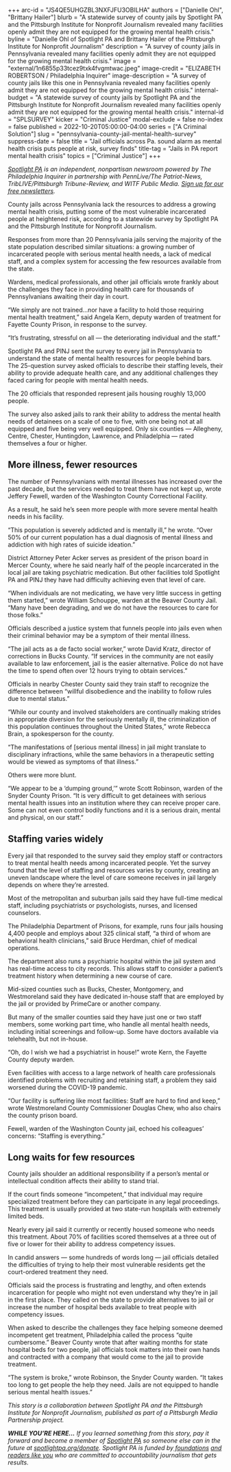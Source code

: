 +++
arc-id = "JS4QE5UHGZBL3NXFJFU3OBILHA"
authors = ["Danielle Ohl", "Brittany Hailer"]
blurb = "A statewide survey of county jails by Spotlight PA and the Pittsburgh Institute for Nonprofit Journalism revealed many facilities openly admit they are not equipped for the growing mental health crisis."
byline = "Danielle Ohl of Spotlight PA and Brittany Hailer of the Pittsburgh Institute for Nonprofit Journalism"
description = "A survey of county jails in Pennsylvania revealed many facilities openly admit they are not equipped for the growing mental health crisis."
image = "external/1n6855p33tcez9txk4fvgmtwac.jpeg"
image-credit = "ELIZABETH ROBERTSON / Philadelphia Inquirer"
image-description = "A survey of county jails like this one in Pennsylvania revealed many facilities openly admit they are not equipped for the growing mental health crisis."
internal-budget = "A statewide survey of county jails by Spotlight PA and the Pittsburgh Institute for Nonprofit Journalism revealed many facilities openly admit they are not equipped for the growing mental health crisis."
internal-id = "SPLSURVEY"
kicker = "Criminal Justice"
modal-exclude = false
no-index = false
published = 2022-10-20T05:00:00-04:00
series = ["A Criminal Solution"]
slug = "pennsylvania-county-jail-mental-health-survey"
suppress-date = false
title = "Jail officials across Pa. sound alarm as mental health crisis puts people at risk, survey finds"
title-tag = "Jails in PA report mental health crisis"
topics = ["Criminal Justice"]
+++

<a href="https://www.spotlightpa.org/"><i>Spotlight PA</i></a><i> is an independent, nonpartisan newsroom powered by The Philadelphia Inquirer in partnership with PennLive/The Patriot-News, TribLIVE/Pittsburgh Tribune-Review, and WITF Public Media. </i><a href="https://www.spotlightpa.org/newsletters"><i>Sign up for our free newsletters</i></a><i>.</i>

County jails across Pennsylvania lack the resources to address a growing mental health crisis, putting some of the most vulnerable incarcerated people at heightened risk, according to a statewide survey by Spotlight PA and the Pittsburgh Institute for Nonprofit Journalism.

Responses from more than 20 Pennsylvania jails serving the majority of the state population described similar situations: a growing number of incarcerated people with serious mental health needs, a lack of medical staff, and a complex system for accessing the few resources available from the state.

Wardens, medical professionals, and other jail officials wrote frankly about the challenges they face in providing health care for thousands of Pennsylvanians awaiting their day in court.

<script src="https://www.spotlightpa.org/embed.js" async></script><div data-spl-embed-version="1" data-spl-src="https://www.spotlightpa.org/embeds/newsletter/"></div>

“We simply are not trained…nor have a facility to hold those requiring mental health treatment,” said Angela Kern, deputy warden of treatment for Fayette County Prison, in response to the survey.

“It’s frustrating, stressful on all — the deteriorating individual and the staff.”

Spotlight PA and PINJ sent the survey to every jail in Pennsylvania to understand the state of mental health resources for people behind bars. The 25-question survey asked officials to describe their staffing levels, their ability to provide adequate health care, and any additional challenges they faced caring for people with mental health needs.

The 20 officials that responded represent jails housing roughly 13,000 people.

The survey also asked jails to rank their ability to address the mental health needs of detainees on a scale of one to five, with one being not at all equipped and five being very well equipped. Only six counties — Allegheny, Centre, Chester, Huntingdon, Lawrence, and Philadelphia — rated themselves a four or higher.

## More illness, fewer resources

The number of Pennsylvanians with mental illnesses has increased over the past decade, but the services needed to treat them have not kept up, wrote Jeffery Fewell, warden of the Washington County Correctional Facility.

As a result, he said he’s seen more people with more severe mental health needs in his facility.

“This population is severely addicted and is mentally ill,” he wrote. “Over 50% of our current population has a dual diagnosis of mental illness and addiction with high rates of suicide ideation.”

District Attorney Peter Acker serves as president of the prison board in Mercer County, where he said nearly half of the people incarcerated in the local jail are taking psychiatric medication. But other facilities told Spotlight PA and PINJ they have had difficulty achieving even that level of care.

“When individuals are not medicating, we have very little success in getting them started,” wrote William Schouppe, warden at the Beaver County Jail. “Many have been degrading, and we do not have the resources to care for those folks.”

Officials described a justice system that funnels people into jails even when their criminal behavior may be a symptom of their mental illness.

“The jail acts as a de facto social worker,” wrote David Kratz, director of corrections in Bucks County. “If services in the community are not easily available to law enforcement, jail is the easier alternative. Police do not have the time to spend often over 12 hours trying to obtain services.”

Officials in nearby Chester County said they train staff to recognize the difference between “willful disobedience and the inability to follow rules due to mental status.”

“While our county and involved stakeholders are continually making strides in appropriate diversion for the seriously mentally ill, the criminalization of this population continues throughout the United States,” wrote Rebecca Brain, a spokesperson for the county.

“The manifestations of [serious mental illness] in jail might translate to disciplinary infractions, while the same behaviors in a therapeutic setting would be viewed as symptoms of that illness.”

Others were more blunt.

“We appear to be a ‘dumping ground,’” wrote Scott Robinson, warden of the Snyder County Prison. “It is very difficult to get detainees with serious mental health issues into an institution where they can receive proper care. Some can not even control bodily functions and it is a serious drain, mental and physical, on our staff.”

<script src="https://www.spotlightpa.org/embed.js" async></script><div data-spl-embed-version="1" data-spl-src="https://www.spotlightpa.org/embeds/tips/?tip_text=Do%20you%20have%20a%20tip%20about%20mental%20health%20resources%20in%20county%20jails%3F%20Tell%20us%20now."></div>

## Staffing varies widely

Every jail that responded to the survey said they employ staff or contractors to treat mental health needs among incarcerated people. Yet the survey found that the level of staffing and resources varies by county, creating an uneven landscape where the level of care someone receives in jail largely depends on where they’re arrested.

Most of the metropolitan and suburban jails said they have full-time medical staff, including psychiatrists or psychologists, nurses, and licensed counselors.

The Philadelphia Department of Prisons, for example, runs four jails housing 4,400 people and employs about 325 clinical staff, “a third of whom are behavioral health clinicians,” said Bruce Herdman, chief of medical operations.

The department also runs a psychiatric hospital within the jail system and has real-time access to city records. This allows staff to consider a patient’s treatment history when determining a new course of care.

Mid-sized counties such as Bucks, Chester, Montgomery, and Westmoreland said they have dedicated in-house staff that are employed by the jail or provided by PrimeCare or another company.

But many of the smaller counties said they have just one or two staff members, some working part time, who handle all mental health needs, including initial screenings and follow-up. Some have doctors available via telehealth, but not in-house.

“Oh, do I wish we had a psychiatrist in house!” wrote Kern, the Fayette County deputy warden.

Even facilities with access to a large network of health care professionals identified problems with recruiting and retaining staff, a problem they said worsened during the COVID-19 pandemic.

“Our facility is suffering like most facilities: Staff are hard to find and keep,” wrote Westmoreland County Commissioner Douglas Chew, who also chairs the county prison board.

Fewell, warden of the Washington County jail, echoed his colleagues’ concerns: “Staffing is everything.”

## Long waits for few resources

County jails shoulder an additional responsibility if a person’s mental or intellectual condition affects their ability to stand trial.

If the court finds someone “incompetent,” that individual may require specialized treatment before they can participate in any legal proceedings. This treatment is usually provided at two state-run hospitals with extremely limited beds.

<script src="https://www.spotlightpa.org/embed.js" async></script><div data-spl-embed-version="1" data-spl-src="https://www.spotlightpa.org/embeds/donate/"></div>

Nearly every jail said it currently or recently housed someone who needs this treatment. About 70% of facilities scored themselves at a three out of five or lower for their ability to address competency issues.

In candid answers — some hundreds of words long — jail officials detailed the difficulties of trying to help their most vulnerable residents get the court-ordered treatment they need.

Officials said the process is frustrating and lengthy, and often extends incarceration for people who might not even understand why they’re in jail in the first place. They called on the state to provide alternatives to jail or increase the number of hospital beds available to treat people with competency issues.

When asked to describe the challenges they face helping someone deemed incompetent get treatment, Philadelphia called the process “quite cumbersome.” Beaver County wrote that after waiting months for state hospital beds for two people, jail officials took matters into their own hands and contracted with a company that would come to the jail to provide treatment.

“The system is broke,” wrote Robinson, the Snyder County warden. “It takes too long to get people the help they need. Jails are not equipped to handle serious mental health issues.”

<i>This story is a collaboration between Spotlight PA and the Pittsburgh Institute for Nonprofit Journalism, published as part of a Pittsburgh Media Partnership project.</i>

<i><b>WHILE YOU’RE HERE...</b></i><i> If you learned something from this story, pay it forward and become a member of </i><a href="https://www.spotlightpa.org/"><i>Spotlight PA</i></a><i> so someone else can in the future at </i><a href="http://spotlightpa.org/donate"><i>spotlightpa.org/donate</i></a><i>. Spotlight PA is funded by</i><a href="https://www.spotlightpa.org/support"><i> foundations</i></a><i> </i><a href="https://www.spotlightpa.org/support"><i>and readers like you</i></a><i> who are committed to accountability journalism that gets results.</i>
